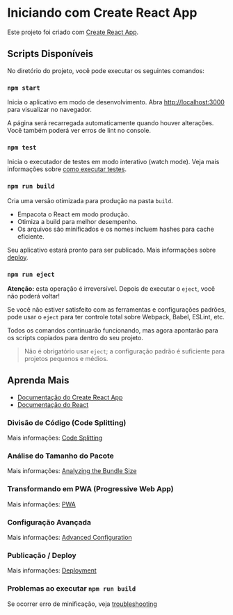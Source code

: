 # Iniciando com Create React App

Este projeto foi criado com [Create React App](https://github.com/facebook/create-react-app).

## Scripts Disponíveis

No diretório do projeto, você pode executar os seguintes comandos:

### `npm start`

Inicia o aplicativo em modo de desenvolvimento.
Abra [http://localhost:3000](http://localhost:3000) para visualizar no navegador.

A página será recarregada automaticamente quando houver alterações.
Você também poderá ver erros de lint no console.

### `npm test`

Inicia o executador de testes em modo interativo (watch mode).
Veja mais informações sobre [como executar testes](https://facebook.github.io/create-react-app/docs/running-tests).

### `npm run build`

Cria uma versão otimizada para produção na pasta `build`.

- Empacota o React em modo produção.
- Otimiza a build para melhor desempenho.
- Os arquivos são minificados e os nomes incluem hashes para cache eficiente.

Seu aplicativo estará pronto para ser publicado.
Mais informações sobre [deploy](https://facebook.github.io/create-react-app/docs/deployment).

### `npm run eject`

**Atenção:** esta operação é irreversível. Depois de executar o `eject`, você não poderá voltar!

Se você não estiver satisfeito com as ferramentas e configurações padrões, pode usar o `eject` para ter controle total sobre Webpack, Babel, ESLint, etc.

Todos os comandos continuarão funcionando, mas agora apontarão para os scripts copiados para dentro do seu projeto.

> Não é obrigatório usar `eject`; a configuração padrão é suficiente para projetos pequenos e médios.

## Aprenda Mais

- [Documentação do Create React App](https://facebook.github.io/create-react-app/docs/getting-started)
- [Documentação do React](https://reactjs.org/)

### Divisão de Código (Code Splitting)
Mais informações: [Code Splitting](https://facebook.github.io/create-react-app/docs/code-splitting)

### Análise do Tamanho do Pacote
Mais informações: [Analyzing the Bundle Size](https://facebook.github.io/create-react-app/docs/analyzing-the-bundle-size)

### Transformando em PWA (Progressive Web App)
Mais informações: [PWA](https://facebook.github.io/create-react-app/docs/making-a-progressive-web-app)

### Configuração Avançada
Mais informações: [Advanced Configuration](https://facebook.github.io/create-react-app/docs/advanced-configuration)

### Publicação / Deploy
Mais informações: [Deployment](https://facebook.github.io/create-react-app/docs/deployment)

### Problemas ao executar `npm run build`
Se ocorrer erro de minificação, veja [troubleshooting](https://facebook.github.io/create-react-app/docs/troubleshooting#npm-run-build-fails-to-minify)